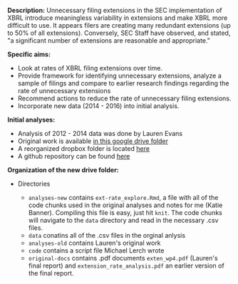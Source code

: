 __Description:__ Unnecessary filing extensions in the SEC implementation of XBRL introduce meaningless variability in extensions and make XBRL more difficult to use. It appears filers are creating many redundant extensions (up to 50% of all extensions). Conversely, SEC Staff have observed, and stated, "a significant number of extensions are reasonable and appropriate." 

__Specific aims:__

- Look at rates of XBRL filing extensions over time.
- Provide framework for identifying unnecessary extensions, analyze a sample of filings and compare to earlier research findings regarding the rate of unnecessary extensions 
- Recommend actions to reduce the rate of unnecessary filing extensions. 
- Incorporate new data (2014 - 2016) into initial analysis. 

__Initial analyses:__ 

- Analysis of 2012 - 2014 data was done by Lauren Evans
- Original work is available [in this google drive folder](https://drive.google.com/drive/folders/0Bwd8O9XpwVpifmZMSWlTNzVNMno0SVhnYUJnT1JzbXFvQ0luOTlqdmtJTDBKOFNHUHhzRG8)
- A reorganized dropbox folder is located [here](https://drive.google.com/drive/folders/0B8xJOcoF5xgYQUhtR2YxVUJUem8)
- A github repository can be found [here](https://github.com/katiebanner-wf/mia)

__Organization of the new drive folder:__

- Directories

    - `analyses-new` contains `ext-rate_explore.Rmd`, a file with all of the code chunks used in the original analyses and notes for me (Katie Banner). Compiling this file is easy, just hit `knit`. The code chunks will navigate to the `data` directory and read in the necessary .csv files. 
    - `data` conatins all of the .csv files in the orginal anlysis
    - `analyses-old` contains Lauren's original work
    - `code` contains a script file Michael Lerch wrote
    - `original-docs` contains .pdf documents `exten_wp4.pdf` (Lauren's final report) and `extension_rate_analysis.pdf` an earlier version of the final report. 
    

    
